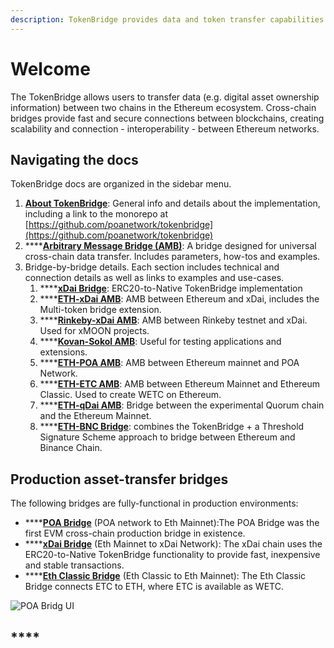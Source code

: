 ```yaml
---
description: TokenBridge provides data and token transfer capabilities across EVM chains
---
```


# Welcome

The TokenBridge allows users to transfer data \(e.g. digital asset ownership information\) between two chains in the Ethereum ecosystem. Cross-chain bridges provide fast and secure connections between blockchains, creating scalability and connection - interoperability - between Ethereum networks. 

## Navigating the docs

TokenBridge docs are organized in the sidebar menu.

1. [**About TokenBridge**](about-tokenbridge/features/): General info and details about the implementation, including a link to the monorepo at [https://github.com/poanetwork/tokenbridge](https://github.com/poanetwork/tokenbridge)
2. \*\*\*\*[**Arbitrary Message Bridge \(AMB\)**](amb-bridge/arbitrary-message-bridge-deployment/): A bridge designed for universal cross-chain data transfer. Includes parameters, how-tos and examples.
3. Bridge-by-bridge details. Each section includes technical and connection details as well as links to examples and use-cases.
   1. \*\*\*\*[**xDai Bridge**](xdai-bridge/about.md): ERC20-to-Native TokenBridge implementation
   2. \*\*\*\*[**ETH-xDai AMB**](eth-xdai-amb-bridge/about-the-eth-xdai-amb.md): AMB between Ethereum and xDai, includes the Multi-token bridge extension.
   3. \*\*\*\*[**Rinkeby-xDai AMB**](rinkeby-xdai-amb-bridge/about-the-rinkeby-xdai-amb.md): AMB between Rinkeby testnet and xDai. Used for xMOON projects.
   4. \*\*\*\*[**Kovan-Sokol AMB**](kovan-sokol-amb/about-the-kovan-sokol-amb.md): Useful for testing applications and extensions.
   5. \*\*\*\*[**ETH-POA AMB**](eth-poa-amb/about-the-eth-poa-amb.md): AMB between Ethereum mainnet and POA Network.
   6. \*\*\*\*[**ETH-ETC AMB**](eth-etc-amb/about-the-eth-etc-amb.md):  AMB between Ethereum Mainnet and Ethereum Classic. Used to create WETC on Ethereum.
   7. \*\*\*\*[**ETH-qDai AMB**](eth-qdai-bridge/about-the-eth-qdai-amb.md): Bridge between the experimental Quorum chain and the Ethereum Mainnet.
   8. \*\*\*\*[**ETH-BNC Bridge**](eth-bnc-bridge/about-eth-bnc-bridge.md):  combines the TokenBridge + a Threshold Signature Scheme approach to bridge between Ethereum and Binance Chain. 

## **Production asset-transfer bridges**

The following bridges are fully-functional in production environments:

* \*\*\*\*[**POA Bridge**](https://bridge.poa.net/) \(POA network to Eth Mainnet\):The POA Bridge was the first EVM cross-chain production bridge in existence.
* \*\*\*\*[**xDai Bridge**](https://dai-bridge.poa.network/) \(Eth Mainnet to xDai Network\): The xDai chain uses the ERC20-to-Native TokenBridge functionality to provide fast, inexpensive and stable transactions.
* \*\*\*\*[**Eth Classic Bridge**](https://wetc-app.herokuapp.com/) \(Eth Classic to Eth Mainnet\): The Eth Classic Bridge connects ETC to ETH, where ETC is available as WETC.

![POA Bridg UI](.gitbook/assets/poa-bridge.png)

## \*\*\*\*

